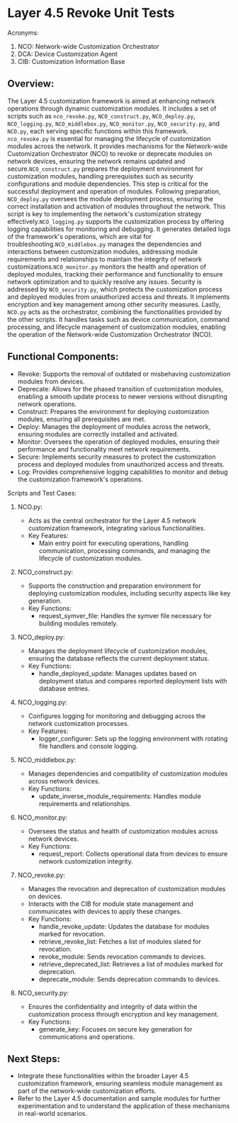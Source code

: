# Layer 4.5 Revoke Unit Tests

Acronyms:
1) NCO: Network-wide Customization Orchestrator
2) DCA: Device Customization Agent
3) CIB: Customization Information Base


## Overview:
The Layer 4.5 customization framework is aimed at enhancing network operations through dynamic customization modules. It includes a set of scripts such as `nco_revoke.py`, `NCO_construct.py`, `NCO_deploy.py`, `NCO_logging.py`, `NCO_middlebox.py`, `NCO_monitor.py`, `NCO_security.py`, and `NCO.py`, each serving specific functions within this framework.
`nco_revoke.py` is essential for managing the lifecycle of customization modules across the network. It provides mechanisms for the Network-wide Customization Orchestrator (NCO) to revoke or deprecate modules on network devices, ensuring the network remains updated and secure.`NCO_construct.py` prepares the deployment environment for customization modules, handling prerequisites such as security configurations and module dependencies. This step is critical for the successful deployment and operation of modules. Following preparation, `NCO_deploy.py` oversees the module deployment process, ensuring the correct installation and activation of modules throughout the network. This script is key to implementing the network's customization strategy effectively.`NCO_logging.py` supports the customization process by offering logging capabilities for monitoring and debugging. It generates detailed logs of the framework's operations, which are vital for troubleshooting.`NCO_middlebox.py` manages the dependencies and interactions between customization modules, addressing module requirements and relationships to maintain the integrity of network customizations.`NCO_monitor.py` monitors the health and operation of deployed modules, tracking their performance and functionality to ensure network optimization and to quickly resolve any issues. Security is addressed by `NCO_security.py`, which protects the customization process and deployed modules from unauthorized access and threats. It implements encryption and key management among other security measures. Lastly, `NCO.py` acts as the orchestrator, combining the functionalities provided by the other scripts. It handles tasks such as device communication, command processing, and lifecycle management of customization modules, enabling the operation of the Network-wide Customization Orchestrator (NCO).


## Functional Components:
- Revoke: Supports the removal of outdated or misbehaving customization modules from devices.
- Deprecate: Allows for the phased transition of customization modules, enabling a smooth update process to newer versions without disrupting network operations.
- Construct: Prepares the environment for deploying customization modules, ensuring all prerequisites are met.
- Deploy: Manages the deployment of modules across the network, ensuring modules are correctly installed and activated.
- Monitor: Oversees the operation of deployed modules, ensuring their performance and functionality meet network requirements.
- Secure: Implements security measures to protect the customization process and deployed modules from unauthorized access and threats.
- Log: Provides comprehensive logging capabilities to monitor and debug the customization framework's operations.


Scripts and Test Cases: 

1. NCO.py:
    - Acts as the central orchestrator for the Layer 4.5 network customization framework, integrating various functionalities.
    - Key Features:
        - Main entry point for executing operations, handling communication, processing commands, and managing the lifecycle of customization modules.

2. NCO_construct.py:
    - Supports the construction and preparation environment for deploying customization modules, including security aspects like key generation.
    - Key Functions:
        - request_symver_file: Handles the symver file necessary for building modules remotely.

3. NCO_deploy.py:
    - Manages the deployment lifecycle of customization modules, ensuring the database reflects the current deployment status.
    - Key Functions:
        - handle_deployed_update: Manages updates based on deployment status and compares reported deployment lists with database entries.

4. NCO_logging.py:
    - Configures logging for monitoring and debugging across the network customization processes.
    - Key Features:
        - logger_configurer: Sets up the logging environment with rotating file handlers and console logging.

5. NCO_middlebox.py:
    - Manages dependencies and compatibility of customization modules across network devices.
    - Key Functions:
        - update_inverse_module_requirements: Handles module requirements and relationships.

6. NCO_monitor.py:
    - Oversees the status and health of customization modules across network devices.
    - Key Functions:
        - request_report: Collects operational data from devices to ensure network customization integrity.

7. NCO_revoke.py:
    - Manages the revocation and deprecation of customization modules on devices.
    - Interacts with the CIB for module state management and communicates with devices
      to apply these changes.
    - Key Functions:
        - handle_revoke_update: Updates the database for modules marked for revocation.
        - retrieve_revoke_list: Fetches a list of modules slated for revocation.
        - revoke_module: Sends revocation commands to devices.
        - retrieve_deprecated_list: Retrieves a list of modules marked for deprecation.
        - deprecate_module: Sends deprecation commands to devices.

8. NCO_security.py:
    - Ensures the confidentiality and integrity of data within the customization process through encryption and key management.
    - Key Functions:
        - generate_key: Focuses on secure key generation for communications and operations.
 

## Next Steps:
- Integrate these functionalities within the broader Layer 4.5 customization framework,
  ensuring seamless module management as part of the network-wide customization efforts.
- Refer to the Layer 4.5 documentation and sample modules for further experimentation and
  to understand the application of these mechanisms in real-world scenarios.


